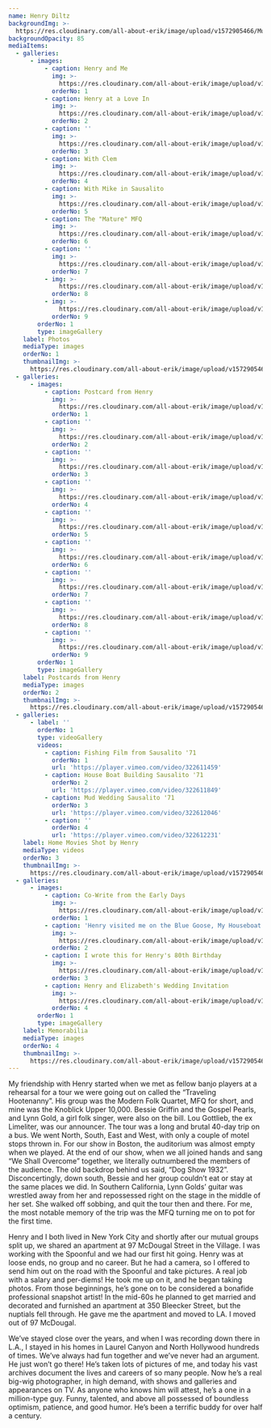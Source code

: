 ```yaml
---
name: Henry Diltz
backgroundImg: >-
  https://res.cloudinary.com/all-about-erik/image/upload/v1572905466/Musical%20Journey/Musical%20Friends/Friends/Henry%20Diltz/Thumbnails_%20Background/Background_HenryAndMe_v30v6q.jpg
backgroundOpacity: 85
mediaItems:
  - galleries:
      - images:
          - caption: Henry and Me
            img: >-
              https://res.cloudinary.com/all-about-erik/image/upload/v1572905460/Musical%20Journey/Musical%20Friends/Friends/Henry%20Diltz/1_Photos/HenryAndMe3-sm_fdyh9g.jpg
            orderNo: 1
          - caption: Henry at a Love In
            img: >-
              https://res.cloudinary.com/all-about-erik/image/upload/v1572905459/Musical%20Journey/Musical%20Friends/Friends/Henry%20Diltz/1_Photos/HenryAtALoveIn-sm-tall_nx2ttf.jpg
            orderNo: 2
          - caption: ''
            img: >-
              https://res.cloudinary.com/all-about-erik/image/upload/v1572905460/Musical%20Journey/Musical%20Friends/Friends/Henry%20Diltz/1_Photos/HenryAndMe6-sm_dosr0b.jpg
            orderNo: 3
          - caption: With Clem
            img: >-
              https://res.cloudinary.com/all-about-erik/image/upload/v1572905464/Musical%20Journey/Musical%20Friends/Friends/Henry%20Diltz/1_Photos/HenryAndMe2-sm_asjkeq.jpg
            orderNo: 4
          - caption: With Mike in Sausalito
            img: >-
              https://res.cloudinary.com/all-about-erik/image/upload/v1572905460/Musical%20Journey/Musical%20Friends/Friends/Henry%20Diltz/1_Photos/HenryAndMe4-sm-cropped_b4xnab.jpg
            orderNo: 5
          - caption: The "Mature" MFQ
            img: >-
              https://res.cloudinary.com/all-about-erik/image/upload/v1572905464/Musical%20Journey/Musical%20Friends/Friends/Henry%20Diltz/1_Photos/ErikWithTheMatureMFQ-sm_c700c5.jpg
            orderNo: 6
          - caption: ''
            img: >-
              https://res.cloudinary.com/all-about-erik/image/upload/v1572905459/Musical%20Journey/Musical%20Friends/Friends/Henry%20Diltz/1_Photos/HenryAndMe5-sm_ltf6oa.jpg
            orderNo: 7
          - img: >-
              https://res.cloudinary.com/all-about-erik/image/upload/v1576883507/Musical%20Journey/Musical%20Friends/Friends/Henry%20Diltz/1_Photos/henry-with-camera_bmiikj.jpg
            orderNo: 8
          - img: >-
              https://res.cloudinary.com/all-about-erik/image/upload/v1576883507/Musical%20Journey/Musical%20Friends/Friends/Henry%20Diltz/1_Photos/henry-with-lovin-spoonful-record_tcq2pr.jpg
            orderNo: 9
        orderNo: 1
        type: imageGallery
    label: Photos
    mediaType: images
    orderNo: 1
    thumbnailImg: >-
      https://res.cloudinary.com/all-about-erik/image/upload/v1572905465/Musical%20Journey/Musical%20Friends/Friends/Henry%20Diltz/Thumbnails_%20Background/Thumbnail_1_HenryAndMe3_u1ypma.jpg
  - galleries:
      - images:
          - caption: Postcard from Henry
            img: >-
              https://res.cloudinary.com/all-about-erik/image/upload/v1572905462/Musical%20Journey/Musical%20Friends/Friends/Henry%20Diltz/2_Postcards%20from%20Henry/img099-2m_aptnv4.jpg
            orderNo: 1
          - caption: ''
            img: >-
              https://res.cloudinary.com/all-about-erik/image/upload/v1572905462/Musical%20Journey/Musical%20Friends/Friends/Henry%20Diltz/2_Postcards%20from%20Henry/img099-31sm_x34d6n.jpg
            orderNo: 2
          - caption: ''
            img: >-
              https://res.cloudinary.com/all-about-erik/image/upload/v1572905461/Musical%20Journey/Musical%20Friends/Friends/Henry%20Diltz/2_Postcards%20from%20Henry/img099-4sm_f8gear.jpg
            orderNo: 3
          - caption: ''
            img: >-
              https://res.cloudinary.com/all-about-erik/image/upload/v1572905461/Musical%20Journey/Musical%20Friends/Friends/Henry%20Diltz/2_Postcards%20from%20Henry/img099sm_xvykio.jpg
            orderNo: 4
          - caption: ''
            img: >-
              https://res.cloudinary.com/all-about-erik/image/upload/v1572905463/Musical%20Journey/Musical%20Friends/Friends/Henry%20Diltz/2_Postcards%20from%20Henry/img299-271-sm-use_knsnth.jpg
            orderNo: 5
          - caption: ''
            img: >-
              https://res.cloudinary.com/all-about-erik/image/upload/v1572905461/Musical%20Journey/Musical%20Friends/Friends/Henry%20Diltz/2_Postcards%20from%20Henry/img488-122sm_nyhbjb.jpg
            orderNo: 6
          - caption: ''
            img: >-
              https://res.cloudinary.com/all-about-erik/image/upload/v1572905470/Musical%20Journey/Musical%20Friends/Friends/Henry%20Diltz/2_Postcards%20from%20Henry/img488-123sm_us4ftw.jpg
            orderNo: 7
          - caption: ''
            img: >-
              https://res.cloudinary.com/all-about-erik/image/upload/v1572905461/Musical%20Journey/Musical%20Friends/Friends/Henry%20Diltz/2_Postcards%20from%20Henry/img488-124sm_fzg8zp.jpg
            orderNo: 8
          - caption: ''
            img: >-
              https://res.cloudinary.com/all-about-erik/image/upload/v1572905463/Musical%20Journey/Musical%20Friends/Friends/Henry%20Diltz/2_Postcards%20from%20Henry/img489-125_sem7nb.jpg
            orderNo: 9
        orderNo: 1
        type: imageGallery
    label: Postcards from Henry
    mediaType: images
    orderNo: 2
    thumbnailImg: >-
      https://res.cloudinary.com/all-about-erik/image/upload/v1572905465/Musical%20Journey/Musical%20Friends/Friends/Henry%20Diltz/Thumbnails_%20Background/Thumbnail_2_Postcard_qwb4kd.jpg
  - galleries:
      - label: ''
        orderNo: 1
        type: videoGallery
        videos:
          - caption: Fishing Film from Sausalito '71
            orderNo: 1
            url: 'https://player.vimeo.com/video/322611459'
          - caption: House Boat Building Sausalito '71
            orderNo: 2
            url: 'https://player.vimeo.com/video/322611849'
          - caption: Mud Wedding Sausalito '71
            orderNo: 3
            url: 'https://player.vimeo.com/video/322612046'
          - caption: ''
            orderNo: 4
            url: 'https://player.vimeo.com/video/322612231'
    label: Home Movies Shot by Henry
    mediaType: videos
    orderNo: 3
    thumbnailImg: >-
      https://res.cloudinary.com/all-about-erik/image/upload/v1572905465/Musical%20Journey/Musical%20Friends/Friends/Henry%20Diltz/Thumbnails_%20Background/Thumbnail_3_fishing-sf_ygbagb.jpg
  - galleries:
      - images:
          - caption: Co-Write from the Early Days
            img: >-
              https://res.cloudinary.com/all-about-erik/image/upload/v1572905464/Musical%20Journey/Musical%20Friends/Friends/Henry%20Diltz/4_Henry%20Memorabilia/CoWritesFromEarlyDays-sm_udr96c.jpg
            orderNo: 1
          - caption: 'Henry visited me on the Blue Goose, My Houseboat'
            img: >-
              https://res.cloudinary.com/all-about-erik/image/upload/v1572905464/Musical%20Journey/Musical%20Friends/Friends/Henry%20Diltz/4_Henry%20Memorabilia/HenryVisitedMeOnTheBlueGoose-sm_f3q7ed.jpg
            orderNo: 2
          - caption: I wrote this for Henry's 80th Birthday
            img: >-
              https://res.cloudinary.com/all-about-erik/image/upload/v1572905464/Musical%20Journey/Musical%20Friends/Friends/Henry%20Diltz/4_Henry%20Memorabilia/WroteThisForHenrys80Bday_qch4zr.jpg
            orderNo: 3
          - caption: Henry and Elizabeth's Wedding Invitation
            img: >-
              https://res.cloudinary.com/all-about-erik/image/upload/v1572905464/Musical%20Journey/Musical%20Friends/Friends/Henry%20Diltz/4_Henry%20Memorabilia/HenryAndElizabethsWeddingInvite-sm_hvpuzv.jpg
            orderNo: 4
        orderNo: 1
        type: imageGallery
    label: Memorabilia
    mediaType: images
    orderNo: 4
    thumbnailImg: >-
      https://res.cloudinary.com/all-about-erik/image/upload/v1572905465/Musical%20Journey/Musical%20Friends/Friends/Henry%20Diltz/Thumbnails_%20Background/Thumbnail_4_CoWritesFromEarlyDays_bolwgt.jpg
---
```

My friendship with Henry started when we met as fellow banjo players at a rehearsal for a tour we were going out on called the “Traveling Hootenanny”. His group was the Modern Folk Quartet, MFQ for short, and mine was the Knoblick Upper 10,000. Bessie Griffin and the Gospel Pearls, and Lynn Gold, a girl folk singer, were also on the bill. Lou Gottlieb, the ex Limeliter, was our announcer. The tour was a long and brutal 40-day trip on a bus. We went North, South, East and West, with only a couple of motel stops thrown in. For our show in Boston, the auditorium was almost empty when we played. At the end of our show, when we all joined hands and sang “We Shall Overcome” together, we literally outnumbered the members of the audience. The old backdrop behind us said, “Dog Show 1932”. Disconcertingly, down south, Bessie and her group couldn’t eat or stay at the same places we did. In Southern California, Lynn Golds’ guitar was wrestled away from her and repossessed right on the stage in the middle of her set. She walked off sobbing, and quit the tour then and there. For me, the most notable memory of the trip was the MFQ turning me on to pot for the first time. 

Henry and I both lived in New York City and shortly after our mutual groups split up, we shared an apartment at 97 McDougal Street in the Village. I was working with the Spoonful and we had our first hit going. Henry was at loose ends, no group and no career. But he had a camera, so I offered to send him out on the road with the Spoonful and take pictures. A real job with a salary and per-diems! He took me up on it, and he began taking photos. From those beginnings, he’s gone on to be considered a bonafide professional snapshot artist! In the mid-60s he planned to get married and decorated and furnished an apartment at 350 Bleecker Street, but the nuptials fell through. He gave me the apartment and moved to LA. I moved out of 97 McDougal.

We’ve stayed close over the years, and when I was recording down there in L.A., I stayed in his homes in Laurel Canyon and North Hollywood hundreds of times. We’ve always had fun together and we’ve never had an argument. He just won’t go there! He’s taken lots of pictures of me, and today his vast archives document the lives and careers of so many people. Now he’s a real big-wig photographer, in high demand, with shows and galleries and appearances on TV. As anyone who knows him will attest, he’s a one in a million-type guy. Funny, talented, and above all possessed of boundless optimism, patience, and good humor. He’s been a terrific buddy for over half a century.
